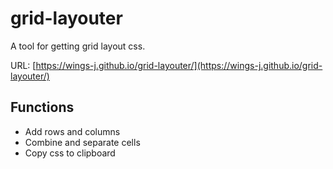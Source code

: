 # grid-layouter

A tool for getting grid layout css.

URL: [https://wings-j.github.io/grid-layouter/](https://wings-j.github.io/grid-layouter/)

## Functions

- Add rows and columns
- Combine and separate cells
- Copy css to clipboard
